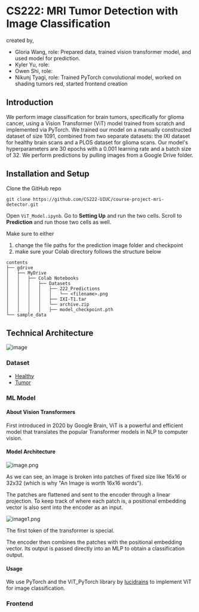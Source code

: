 # CS222: MRI Tumor Detection with Image Classification
created by,
- Gloria Wang, role: Prepared data, trained vision transformer model, and used model for prediction.
- Kyler Yu, role:
- Owen Shi, role:
- Nikunj Tyagi, role: Trained PyTorch convolutional model, worked on shading tumors red, started frontend creation

## Introduction
We perform image classification for brain tumors, specifically for glioma cancer, using a Vision Transformer (ViT) model trained from scratch and implemented via PyTorch. We trained our model on a manually constructed dataset of size 1091, combined from two separate datasets: the IXI dataset for healthy brain scans and a PLOS dataset for glioma scans. Our model's hyperparameters are 30 epochs with a 0.001 learning rate and a batch size of 32. We perform predictions by pulling images from a Google Drive folder.

## Installation and Setup
Clone the GitHub repo
```shell
git clone https://github.com/CS222-UIUC/course-project-mri-detector.git
```
Open ```ViT_Model.ipynb```.
Go to **Setting Up** and run the two cells.
Scroll to **Prediction** and run those two cells as well.

Make sure to either 
1. change the file paths for the prediction image folder and checkpoint
2. make sure your Colab directory follows the structure below
```
contents
├── gdrive
│   ├── MyDrive
│   │   ├── Colab Notebooks
│   │   │   ├── Datasets
│   │   │   │   ├── 222_Predictions
│   │   │   │   │   └── <filename>.png
│   │   │   │   ├── IXI-T1.tar
│   │   │   │   └── archive.zip
│   │   │   │   ├── model_checkpoint.pth
└── sample_data
```

## Technical Architecture
![image](https://user-images.githubusercontent.com/46012821/235559764-47464e1c-dfc6-47fd-84d0-4bec8936831d.png)

### Dataset
- [Healthy](https://brain-development.org/ixi-dataset/)
- [Tumor](https://www.kaggle.com/datasets/denizkavi1/brain-tumor)

### ML Model
#### About Vision Transformers
First introduced in 2020 by Google Brain, ViT is a powerful and efficient model that translates the popular Transformer models in NLP to computer vision.

#### Model Architecture

![image.png](https://viso.ai/wp-content/uploads/2021/09/vision-transformer-vit.png)

As we can see, an image is broken into patches of fixed size like 16x16 or 32x32 (which is why "An Image is worth 16x16 words").

The patches are flattened and sent to the encoder through a linear projection. To keep track of where each patch is, a positional embedding vector is also sent into the encoder as an input.

![image1.png](https://github.com/lucidrains/vit-pytorch/raw/main/images/vit.gif)

The first token of the transformer is special.

The encoder then combines the patches with the positional embedding vector. Its output is passed directly into an MLP to obtain a classification output.

#### Usage
We use PyTorch and the ViT_PyTorch library by [lucidrains](https://github.com/lucidrains/vit-pytorch) to implement ViT for image classification.

### Frontend

